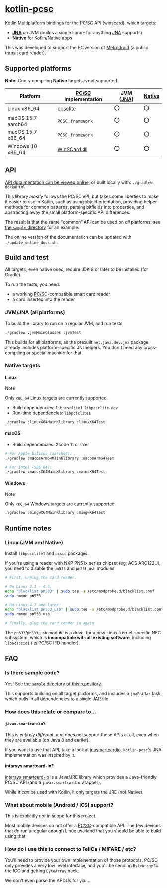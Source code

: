 # [kotlin-pcsc][]

[Kotlin Multiplatform][multi] bindings for the [PC/SC][] API ([winscard][]),
which targets:

* **[JNA][]** on JVM (builds a single library for anything [JNA][] supports)
* **[Native][]** for [Kotlin/Native][native] apps

This was developed to support the PC version of [Metrodroid][] (a public transit
card reader).

## Supported platforms

**Note:** Cross-compiling **Native** targets is not supported.

Platform           | [PC/SC][] Implementation | JVM ([JNA][]) | [Native][]
------------------ | ------------------------ | ------------- | ----------
Linux x86_64       | [pcsclite][]             | :o:           | :o:
macOS 15.7 aarch64 | `PCSC.framework`         | :o:           | :o:
macOS 15.7 x86_64  | `PCSC.framework`         | :o:           | :o:
Windows 10 x86_64  | [WinSCard.dll][winscard] | :o:           | :o:

## API

[API documentation can be viewed online][api-docs], or built locally with:
`./gradlew dokkaHtml`

This library _mostly_ follows the PC/SC API, but takes some liberties to make it
easier to use in Kotlin, such as using object orientation, providing helper
methods for common patterns, parsing bitfields into properties, and abstracting
away the small platform-specific API differences.

The result is that the same "common" API can be used on _all_ platforms: see
[the `sample` directory](./sample/) for an example.

The online version of the documentation can be updated with `./update_online_docs.sh`.

## Build and test

All targets, even native ones, require JDK 9 or later to be installed (for Gradle).

To run the tests, you need:

* a working [PC/SC][]-compatible smart card reader
* a card inserted into the reader

### JVM/JNA (all platforms)

To build the library to run on a regular JVM, and run tests:

```sh
./gradlew :jvmMainClasses :jvmTest
```

This builds for all platforms, as the prebuilt `net.java.dev.jna` package already includes
platform-specific JNI helpers. You don't need any cross-compiling or special machine for that.

### Native targets

#### Linux

> [!NOTE]
> Only `x86_64` Linux targets are currently supported.

* Build dependencies: `libpcsclite1 libpcsclite-dev`
* Run-time dependencies: `libpcsclite1`

```sh
./gradlew :linuxX64MainKlibrary :linuxX64Test
```

#### macOS

* Build dependencies: Xcode 11 or later

```sh
# For Apple Silicon (aarch64):
./gradlew :macosArm64MainKlibrary :macosArm64Test

# For Intel (x86_64):
./gradlew :macosX64MainKlibrary :macosX64Test
```

#### Windows

> [!NOTE]
> Only `x86_64` Windows targets are currently supported.

```powershell
.\gradlew :mingwX64MainKlibrary :mingwX64Test
```

## Runtime notes

### Linux (JVM and Native)

Install `libpcsclite1` and `pcscd` packages.

If you're using a reader with NXP PN53x series chipset (eg: ACS ARC122U), you
need to disable the `pn533` and `pn533_usb` modules:

```sh
# First, unplug the card reader.

# On Linux 3.1 - 4.6:
echo "blacklist pn533" | sudo tee -a /etc/modprobe.d/blacklist.conf
sudo rmmod pn533

# On Linux 4.7 and later:
echo "blacklist pn533_usb" | sudo tee -a /etc/modprobe.d/blacklist.conf
sudo rmmod pn533_usb

# Finally, plug the card reader in again.
```

The `pn533`/`pn533_usb` module is a driver for a new Linux-kernel-specific NFC
subsystem, which is **incompatible with all existing software**, including
`libacsccid1` (its PC/SC IFD handler).

## FAQ

### Is there sample code?

Yes!  See [the `sample` directory of this repository](./sample/).

This supports building on all target platforms, and includes a `jnaFatJar` task, which pulls in all
dependencies to a single JAR file.

### How does this relate or compare to...

#### `javax.smartcardio`?

This is _entirely different_, and does not support these APIs at all, even when
they are available (on Java 8 and earlier).

If you want to use that API, take a look at [jnasmartcardio][]. `kotlin-pcsc`'s
JNA implementation was inspired by it.

#### intarsys smartcard-io?

[intarsys smartcard-io][intarsys] is a Java/JRE library which provides a
Java-friendly PC/SC API (and a `javax.smartcardio` wrapper).

While it _can_ be used with Kotlin, it only targets the JRE (not Native).

### What about mobile (Android / iOS) support?

This is explicitly _not_ in scope for this project.

Most mobile devices do not offer a [PC/SC][]-compatible API. The few devices
that _do_ run a regular enough Linux userland that you should be able to build
using that.

### How do I use this to connect to FeliCa / MIFARE / etc?

You'll need to provide your own implementation of those protocols. PC/SC only provides a very low
level interface, and you'll be sending `ByteArray` to the ICC and getting `ByteArray` back.

We don't even parse the APDUs for you...

[api-docs]: https://micolous.github.io/kotlin-pcsc/index.html
[intarsys]: https://github.com/intarsys/smartcard-io
[JNA]: https://github.com/java-native-access/jna
[jnasmartcardio]: https://github.com/jnasmartcardio/jnasmartcardio
[kotlin-pcsc]: https://github.com/micolous/kotlin-pcsc
[Metrodroid]: https://github.com/metrodroid/metrodroid
[multi]: https://kotlinlang.org/docs/reference/multiplatform.html
[native]: https://kotlinlang.org/docs/reference/native-overview.html
[PC/SC]: https://www.pcscworkgroup.com/
[pcsclite]: https://pcsclite.apdu.fr/
[winscard]: https://docs.microsoft.com/en-us/windows/win32/api/winscard/
